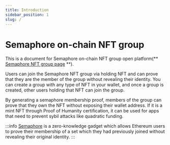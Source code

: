```yaml
---
title: Introduction
sidebar_position: 1
slug: /
---
```


# Semaphore on-chain NFT group
This is a document for Semaphore on-chain NFT group open platform(** [Semaphore NFT group page](https://nft-group.vercel.app/) **).

Users can join the Semaphore NFT group  via holding NFT and can prove that they are the member of the group without revealing their identity.
You can create a group with any type of NFT in your wallet, and once a group is created, other users holding that NFT can join the group.

By generating a semaphore membership proof, members of the group can prove that they own the NFT without exposing their wallet address.
If it is a mint NFT through Proof of Humanity certification, it can be used for apps that need to prevent sybil attacks like quadratic funding.

:::info
[Semaphore](https://semaphore.appliedzkp.org/) is a zero-knowledge gadget which allows Ethereum users to prove their membership of a set which they had previously joined without revealing their original identity.
:::